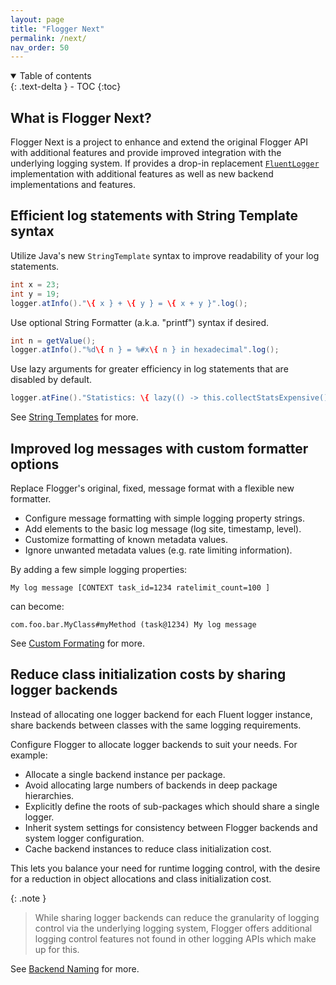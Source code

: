 ```yaml
---
layout: page
title: "Flogger Next"
permalink: /next/
nav_order: 50
---
```


<details open markdown="block">
  <summary>
    Table of contents
  </summary>
  {: .text-delta }
- TOC
{:toc}
</details>

## What is Flogger Next?

Flogger Next is a project to enhance and extend the original Flogger API with additional features
and provide improved integration with the underlying logging system. If provides a drop-in
replacement [`FluentLogger`]({{site.next.FluentLogger}}) implementation with additional features as
well as new backend implementations and features.

## Efficient log statements with String Template syntax

Utilize Java's new `StringTemplate` syntax to improve readability of your log statements.

<!-- @formatter:off -->
```java
int x = 23;
int y = 19;
logger.atInfo()."\{ x } + \{ y } = \{ x + y }".log();
```
<!-- @formatter:on -->

Use optional String Formatter (a.k.a. "printf") syntax if desired.

<!-- @formatter:off -->
```java
int n = getValue();
logger.atInfo()."%d\{ n } = %#x\{ n } in hexadecimal".log();
```
<!-- @formatter:on -->

Use lazy arguments for greater efficiency in log statements that are disabled by default.

<!-- @formatter:off -->
```java
logger.atFine()."Statistics: \{ lazy(() -> this.collectStatsExpensive()) }".log();
```
<!-- @formatter:on -->

See [String Templates](templates) for more.

## Improved log messages with custom formatter options

Replace Flogger's original, fixed, message format with a flexible new formatter.

* Configure message formatting with simple logging property strings.
* Add elements to the basic log message (log site, timestamp, level).
* Customize formatting of known metadata values.
* Ignore unwanted metadata values (e.g. rate limiting information).

By adding a few simple logging properties:

```text
My log message [CONTEXT task_id=1234 ratelimit_count=100 ]
```

can become:

```text
com.foo.bar.MyClass#myMethod (task@1234) My log message
```

See [Custom Formating](formatter) for more.

## Reduce class initialization costs by sharing logger backends

Instead of allocating one logger backend for each Fluent logger instance, share backends between
classes with the same logging requirements.

Configure Flogger to allocate logger backends to suit your needs. For example:

* Allocate a single backend instance per package.
* Avoid allocating large numbers of backends in deep package hierarchies.
* Explicitly define the roots of sub-packages which should share a single logger.
* Inherit system settings for consistency between Flogger backends and system logger configuration.
* Cache backend instances to reduce class initialization cost.

This lets you balance your need for runtime logging control, with the desire for a reduction in
object allocations and class initialization cost.

{: .note }
> While sharing logger backends can reduce the granularity of logging control via the underlying
> logging system, Flogger offers additional logging control features not found in other logging
> APIs which make up for this.

See [Backend Naming](backend) for more.

